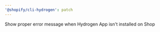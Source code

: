 ```yaml
---
'@shopify/cli-hydrogen': patch
---
```


Show proper error message when Hydrogen App isn't installed on Shop
